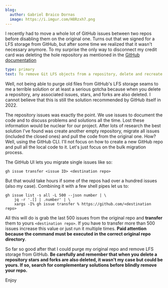```yaml
---
blog:
  author: Gabriel Braico Dornas
  image: https://i.imgur.com/H8Rzxh7.png
---
```


I recently had to move a whole lot of GitHub issues between two repos before disabling them on the original one. Turns out that we signed for a LFS storage from GitHub, but after some time we realized that it wasn't necessary anymore. To my surprise the only way to disconnect my credit card was deleting the hole repository as mentioned in the [GitHub documentation](https://docs.github.com/en/repositories/working-with-files/managing-large-files/removing-files-from-git-large-file-storage#:~:text=To%20remove%20Git%20LFS%20objects%20from%20a%20repository%2C%20delete%20and%20recreate%20the%20repository)

```yaml remark
type: primary
text: To remove Git LFS objects from a repository, delete and recreate the repository.
```

Well, not being able to purge old files from GitHub's LFS storage seams to me a terrible solution or at least a serious gotcha because when you delete a repository, any associated issues, stars, and forks are also deleted. I cannot believe that this is still the solution recommended by GitHub itself in 2022. 

The repository issues was exactly the point. We use issues to document the code and to discuss problems and solutions all the time. Lost these information would be nuclear for our project. After lots of research the best solution I've found was create another empty repository, migrate all issues (included the closed ones) and pull the code from the original one. How? Well, using the GitHub CLI. I'll not focus on how to create a new GitHub repo and pull all the local code to it. Let's just focus on the bulk migration process.


The GitHub UI lets you migrate single issues like so:

```
gh issue transfer <issue ID> <destination repo>
```

But that would take hours if some of the repos had over a hundred issues (also my case). Combining it with a few shell pipes let us to:

```
gh issue list -s all -L 500 --json number | \
    jq -r '.[] | .number' | \
    xargs -I% gh issue transfer % https://github.com/<destination repo>
```

All this will do is grab the last 500 issues from the original repo and **transfer** them to yours `<destination repo>`. If you have to transfer more than 500 issues increase this value or just run it multiple times. **Paid attention because the command must be executed in the correct original repo directory**. 

So far so good after that I could purge my original repo and remove LFS storage from GitHub. **Be carefully and remember that when you delete a repository stars and forks are also deleted, it wasn't my case but could be yours. If so, search for complementary solutions before blindly remove your repo.**

Enjoy
